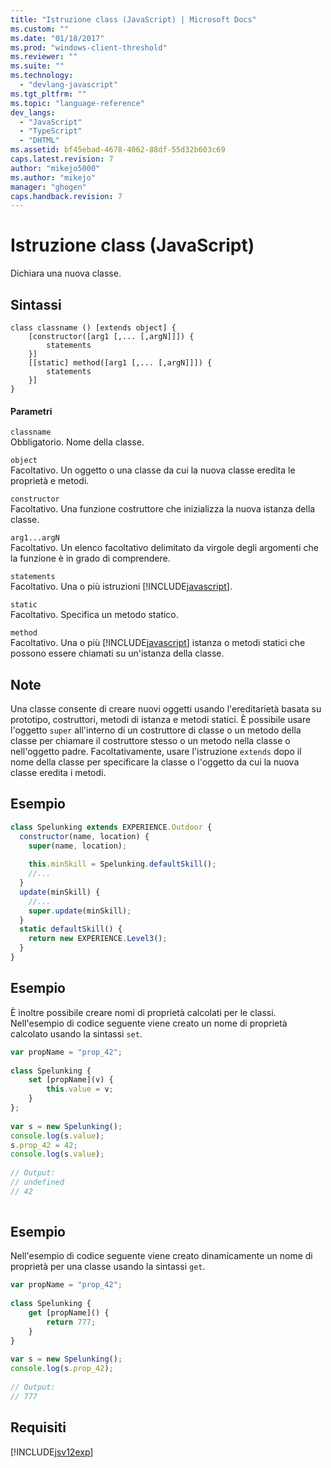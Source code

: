 ```yaml
---
title: "Istruzione class (JavaScript) | Microsoft Docs"
ms.custom: ""
ms.date: "01/18/2017"
ms.prod: "windows-client-threshold"
ms.reviewer: ""
ms.suite: ""
ms.technology: 
  - "devlang-javascript"
ms.tgt_pltfrm: ""
ms.topic: "language-reference"
dev_langs: 
  - "JavaScript"
  - "TypeScript"
  - "DHTML"
ms.assetid: bf45ebad-4678-4062-88df-55d32b603c69
caps.latest.revision: 7
author: "mikejo5000"
ms.author: "mikejo"
manager: "ghogen"
caps.handback.revision: 7
---
```

# Istruzione class (JavaScript)
Dichiara una nuova classe.  
  
## Sintassi  
  
```  
class classname () [extends object] {  
    [constructor([arg1 [,... [,argN]]]) {  
        statements  
    }]  
    [[static] method([arg1 [,... [,argN]]]) {  
        statements  
    }]  
}  
```  
  
#### Parametri  
 `classname`  
 Obbligatorio.  Nome della classe.  
  
 `object`  
 Facoltativo.  Un oggetto o una classe da cui la nuova classe eredita le proprietà e metodi.  
  
 `constructor`  
 Facoltativo.  Una funzione costruttore che inizializza la nuova istanza della classe.  
  
 `arg1...argN`  
 Facoltativo.  Un elenco facoltativo delimitato da virgole degli argomenti che la funzione è in grado di comprendere.  
  
 `statements`  
 Facoltativo.  Una o più istruzioni [!INCLUDE[javascript](../../javascript/includes/javascript-md.md)].  
  
 `static`  
 Facoltativo.  Specifica un metodo statico.  
  
 `method`  
 Facoltativo.  Una o più [!INCLUDE[javascript](../../javascript/includes/javascript-md.md)] istanza o metodi statici che possono essere chiamati su un'istanza della classe.  
  
## Note  
 Una classe consente di creare nuovi oggetti usando l'ereditarietà basata su prototipo, costruttori, metodi di istanza e metodi statici.  È possibile usare l'oggetto `super` all'interno di un costruttore di classe o un metodo della classe per chiamare il costruttore stesso o un metodo nella classe o nell'oggetto padre.  Facoltativamente, usare l'istruzione `extends` dopo il nome della classe per specificare la classe o l'oggetto da cui la nuova classe eredita i metodi.  
  
## Esempio  
  
```javascript  
class Spelunking extends EXPERIENCE.Outdoor {  
  constructor(name, location) {  
    super(name, location);  
  
    this.minSkill = Spelunking.defaultSkill();  
    //...  
  }  
  update(minSkill) {  
    //...  
    super.update(minSkill);  
  }  
  static defaultSkill() {  
    return new EXPERIENCE.Level3();  
  }  
}  
```  
  
## Esempio  
 È inoltre possibile creare nomi di proprietà calcolati per le classi.  Nell'esempio di codice seguente viene creato un nome di proprietà calcolato usando la sintassi `set`.  
  
```javascript  
var propName = "prop_42";  
  
class Spelunking {  
    set [propName](v) {  
        this.value = v;  
    }  
};  
  
var s = new Spelunking();  
console.log(s.value);  
s.prop_42 = 42;  
console.log(s.value);  
  
// Output:  
// undefined  
// 42  
  
```  
  
## Esempio  
 Nell'esempio di codice seguente viene creato dinamicamente un nome di proprietà per una classe usando la sintassi `get`.  
  
```javascript  
var propName = "prop_42";  
  
class Spelunking {  
    get [propName]() {  
        return 777;  
    }  
}  
  
var s = new Spelunking();  
console.log(s.prop_42);  
  
// Output:  
// 777  
```  
  
## Requisiti  
 [!INCLUDE[jsv12exp](../../javascript/reference/includes/jsv12exp-md.md)]